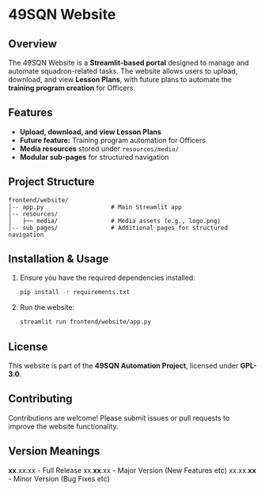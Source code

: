 # 49SQN Website

## Overview
The 49SQN Website is a **Streamlit-based portal** designed to manage and automate squadron-related tasks. The website allows users to upload, download, and view **Lesson Plans**, with future plans to automate the **training program creation** for Officers.

## Features
- **Upload, download, and view Lesson Plans**
- **Future feature:** Training program automation for Officers
- **Media resources** stored under `resources/media/`
- **Modular sub-pages** for structured navigation

## Project Structure
```
frontend/website/
│-- app.py                   # Main Streamlit app
│-- resources/
│   ├── media/               # Media assets (e.g., logo.png)
│-- sub_pages/               # Additional pages for structured navigation
```

## Installation & Usage
1. Ensure you have the required dependencies installed:
   ```bash
   pip install -r requirements.txt
   ```
2. Run the website:
   ```bash
   streamlit run frontend/website/app.py
   ```

## License
This website is part of the **49SQN Automation Project**, licensed under **GPL-3.0**.

## Contributing
Contributions are welcome! Please submit issues or pull requests to improve the website functionality.

## Version Meanings
__xx__.xx.xx - Full Release
xx.__xx__.xx - Major Version (New Features etc)
xx.xx.__xx__ - Minor Version (Bug Fixes etc)
